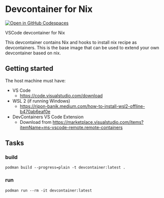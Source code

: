 # Devcontainer for Nix

[![Open in GitHub Codespaces](https://github.com/codespaces/badge.svg)](https://codespaces.new/ZeroDeth/devcontainer-nix)

VSCode devcontainer for Nix

This devcontainer contains Nix and hooks to install nix recipe as devcontainers.
This is the base image that can be used to extend your own devcontainer based on nix.

## Getting started

The host machine must have:

* VS Code
  * https://code.visualstudio.com/download
* WSL 2 (if running Windows)
  * https://ripon-banik.medium.com/how-to-install-wsl2-offline-b470ab6eaf0e
* DevContainers VS Code Extension
  * Download from https://marketplace.visualstudio.com/items?itemName=ms-vscode-remote.remote-containers

## Tasks

### build

```
podman build --progress=plain -t devcontainer:latest .
```

### run

```
podman run --rm -it devcontainer:latest
```
